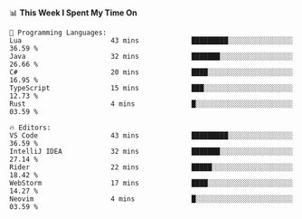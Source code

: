 


<!--START_SECTION:waka-->
📊 **This Week I Spent My Time On** 

```text
💬 Programming Languages: 
Lua                      43 mins             █████████░░░░░░░░░░░░░░░░   36.59 % 
Java                     32 mins             ███████░░░░░░░░░░░░░░░░░░   26.66 % 
C#                       20 mins             ████░░░░░░░░░░░░░░░░░░░░░   16.95 % 
TypeScript               15 mins             ███░░░░░░░░░░░░░░░░░░░░░░   12.73 % 
Rust                     4 mins              █░░░░░░░░░░░░░░░░░░░░░░░░   03.59 % 

🔥 Editors: 
VS Code                  43 mins             █████████░░░░░░░░░░░░░░░░   36.59 % 
IntelliJ IDEA            32 mins             ███████░░░░░░░░░░░░░░░░░░   27.14 % 
Rider                    22 mins             █████░░░░░░░░░░░░░░░░░░░░   18.42 % 
WebStorm                 17 mins             ████░░░░░░░░░░░░░░░░░░░░░   14.27 % 
Neovim                   4 mins              █░░░░░░░░░░░░░░░░░░░░░░░░   03.59 % 
```


<!--END_SECTION:waka-->

<!--
**danielr0d/danielr0d** is a ✨ _special_ ✨ repository because its `README.md` (this file) appears on your GitHub profile.

Here are some ideas to get you started:

- 🔭 I’m currently working on ...
- 🌱 I’m currently learning ...
- 👯 I’m looking to collaborate on ...
- 🤔 I’m looking for help with ...
- 💬 Ask me about ...
- 📫 How to reach me: ...
- 😄 Pronouns: ...
- ⚡ Fun fact: ...
-->

